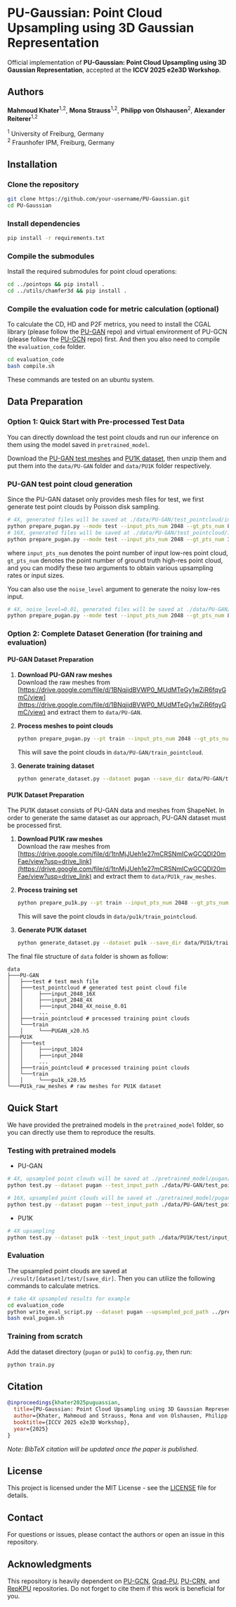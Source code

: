# PU-Gaussian: Point Cloud Upsampling using 3D Gaussian Representation

Official implementation of **PU-Gaussian: Point Cloud Upsampling using 3D Gaussian Representation**, accepted at the **ICCV 2025 e2e3D Workshop**.

## Authors

**Mahmoud Khater**<sup>1,2</sup>, **Mona Strauss**<sup>1,2</sup>, **Philipp von Olshausen**<sup>2</sup>, **Alexander Reiterer**<sup>1,2</sup>

<sup>1</sup> University of Freiburg, Germany  
<sup>2</sup> Fraunhofer IPM, Freiburg, Germany

## Installation

### Clone the repository
```bash
git clone https://github.com/your-username/PU-Gaussian.git
cd PU-Gaussian
```

### Install dependencies
```bash
pip install -r requirements.txt
```

### Compile the submodules

Install the required submodules for point cloud operations:

```bash
cd ../pointops && pip install .
cd ../utils/chamfer3d && pip install .
```

### Compile the evaluation code for metric calculation (optional)

To calculate the CD, HD and P2F metrics, you need to install the CGAL library (please follow the [PU-GAN](https://github.com/liruihui/PU-GAN) repo) and virtual environment of PU-GCN (please follow the [PU-GCN](https://github.com/guochengqian/PU-GCN) repo) first. And then you also need to compile the `evaluation_code` folder.
```bash
cd evaluation_code
bash compile.sh
```

These commands are tested on an ubuntu system.

## Data Preparation

### Option 1: Quick Start with Pre-processed Test Data

You can directly download the test point clouds and run our inference on them using the model saved in `pretrained_model`.

Download the [PU-GAN test meshes](https://drive.google.com/open?id=1BNqjidBVWP0_MUdMTeGy1wZiR6fqyGmC) and [PU1K dataset](https://drive.google.com/drive/folders/1k1AR_oklkupP8Ssw6gOrIve0CmXJaSH3?usp=sharing), then unzip them and put them into the `data/PU-GAN` folder and `data/PU1K` folder respectively.


### PU-GAN test point cloud generation

Since the PU-GAN dataset only provides mesh files for test, we first generate test point clouds by Poisson disk sampling.

```bash
# 4X, generated files will be saved at ./data/PU-GAN/test_pointcloud/input_2048_4X by default
python prepare_pugan.py --mode test --input_pts_num 2048 --gt_pts_num 8192
# 16X, generated files will be saved at ./data/PU-GAN/test_pointcloud/input_2048_16X by default
python prepare_pugan.py --mode test --input_pts_num 2048 --gt_pts_num 32768
```

where `input_pts_num` denotes the point number of input low-res point cloud, `gt_pts_num` denotes the point number of ground truth high-res point cloud, and you can modify these two arguments to obtain various upsampling rates or input sizes.

You can also use the `noise_level` argument to generate the noisy low-res input.
```bash
# 4X, noise_level=0.01, generated files will be saved at ./data/PU-GAN/test_pointcloud/input_2048_4X_noise_0.01 by default
python prepare_pugan.py --mode test --input_pts_num 2048 --gt_pts_num 8192 --noise_level 0.01
```

### Option 2: Complete Dataset Generation (for training and evaluation)

#### PU-GAN Dataset Preparation

1. **Download PU-GAN raw meshes**  
   Download the raw meshes from [https://drive.google.com/file/d/1BNqjidBVWP0_MUdMTeGy1wZiR6fqyGmC/view](https://drive.google.com/file/d/1BNqjidBVWP0_MUdMTeGy1wZiR6fqyGmC/view) and extract them to `data/PU-GAN`.

2. **Process meshes to point clouds**  
   ```bash
   python prepare_pugan.py --pt train --input_pts_num 2048 --gt_pts_num 40960
   ```
   This will save the point clouds in `data/PU-GAN/train_pointcloud`.

3. **Generate training dataset**  
   ```bash
   python generate_dataset.py --dataset pugan --save_dir data/PU-GAN/train
   ```

#### PU1K Dataset Preparation

The PU1K dataset consists of PU-GAN data and meshes from ShapeNet. In order to generate the same dataset as our approach, PU-GAN dataset must be processed first.

1. **Download PU1K raw meshes**  
   Download the raw meshes from [https://drive.google.com/file/d/1tnMjJUeh1e27mCRSNmICwGCQDl20mFae/view?usp=drive_link](https://drive.google.com/file/d/1tnMjJUeh1e27mCRSNmICwGCQDl20mFae/view?usp=drive_link) and extract them to `data/PU1k_raw_meshes`.

2. **Process training set**  
   ```bash
   python prepare_pu1k.py --pt train --input_pts_num 2048 --gt_pts_num 40960
   ```
   This will save the point clouds in `data/pu1k/train_pointcloud`.

3. **Generate PU1K dataset**  
   ```bash
   python generate_dataset.py --dataset pu1k --save_dir data/PU1k/train
   ```


The final file structure of `data` folder is shown as follow:

```
data  
├───PU-GAN
│   ├───test # test mesh file
│   ├───test_pointcloud # generated test point cloud file
│   │     ├───input_2048_16X
│   │     ├───input_2048_4X
│   │     ├───input_2048_4X_noise_0.01
│   │     ...
│   ├───train_pointcloud # processed training point clouds
│   └───train
│   │     └───PUGAN_x20.h5
├───PU1K
│   ├───test
│   │     ├───input_1024
│   │     ├───input_2048
│   │     ...
│   ├───train_pointcloud # processed training point clouds
│   └───train
│   │     └───pu1k_x20.h5
└───PU1k_raw_meshes # raw meshes for PU1K dataset
```

## Quick Start

We have provided the pretrained models in the `pretrained_model` folder, so you can directly use them to reproduce the results.

### Testing with pretrained models

* PU-GAN
```bash
# 4X, upsampled point clouds will be saved at ./pretrained_model/pugan/test/4X
python test.py --dataset pugan --test_input_path ./data/PU-GAN/test_pointcloud/input_2048_4X/input_2048/ --test_gt_path ./data/PU-GAN/test_pointcloud/input_2048_4X/gt_8192/ --ckpt .pretrained_model/pu_gau2_pu1k_Best.pth --save_dir results/PU-GAN/4x --up_rate 4

# 16X, upsampled point clouds will be saved at ./pretrained_model/pugan/test/16X
python test.py --dataset pugan --test_input_path ./data/PU-GAN/test_pointcloud/input_2048_16X/input_2048/ --test_gt_path ./data/PU-GAN/test_pointcloud/input_2048_16X/gt_32768/ --ckpt pretrained_model/pu_gau2_pu1k_Best.pth --save_dir results/PU-GAN/16x --up_rate 16
```

* PU1K
```bash
# 4X upsampling
python test.py --dataset pu1k --test_input_path ./data/PU1K/test/input_2048/input_2048 --test_gt_path ./data/PU1K/test/input_2048/gt_8192 --ckpt ./pretrained_model/pu_gau2_pu1k_Best.pth --save_dir results/PU1k/4x --up_rate 4
```

### Evaluation

The upsampled point clouds are saved at `./result/[dataset]/test/[save_dir]`. Then you can utilize the following commands to calculate metrics.

```bash
# take 4X upsampled results for example
cd evaluation_code
python write_eval_script.py --dataset pugan --upsampled_pcd_path ../pretrained_model/pugan/test/4X/
bash eval_pugan.sh
```

### Training from scratch

Add the dataset directory (`pugan` or `pu1k`) to `config.py`, then run:
```bash
python train.py
```

## Citation

```bibtex
@inproceedings{khater2025puguassian,
  title={PU-Gaussian: Point Cloud Upsampling using 3D Gaussian Representation},
  author={Khater, Mahmoud and Strauss, Mona and von Olshausen, Philipp and Reiterer, Alexander},
  booktitle={ICCV 2025 e2e3D Workshop},
  year={2025}
}
```

*Note: BibTeX citation will be updated once the paper is published.*



## License

This project is licensed under the MIT License - see the [LICENSE](LICENSE) file for details.

## Contact

For questions or issues, please contact the authors or open an issue in this repository.

## Acknowledgments

This repository is heavily dependent on [PU-GCN](https://github.com/guochengqian/PU-GCN), [Grad-PU](https://github.com/yunhe20/Grad-PU), [PU-CRN](https://github.com/wanruzhao/PU-CRN), and [RepKPU](https://github.com/qhanghu/RepKPU) repositories. Do not forget to cite them if this work is beneficial for you.
